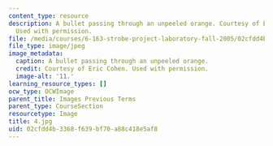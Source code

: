 ```yaml
---
content_type: resource
description: A bullet passing through an unpeeled orange. Courtesy of Eric Cohen.
  Used with permission.
file: /media/courses/6-163-strobe-project-laboratory-fall-2005/02cfdd4b3368f639bf70a88c418e5af8_4.jpg
file_type: image/jpeg
image_metadata:
  caption: A bullet passing through an unpeeled orange.
  credit: Courtesy of Eric Cohen. Used with permission.
  image-alt: '11.'
learning_resource_types: []
ocw_type: OCWImage
parent_title: Images Previous Terms
parent_type: CourseSection
resourcetype: Image
title: 4.jpg
uid: 02cfdd4b-3368-f639-bf70-a88c418e5af8
---
```

